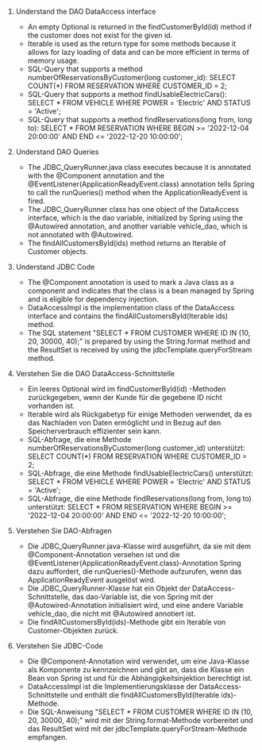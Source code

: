 1. Understand the DAO DataAccess interface

    - An empty Optional is returned in the findCustomerById(id) method if the customer does not exist for the given id.
    - Iterable<T> is used as the return type for some methods because it allows for lazy loading of data and can be more efficient in terms of memory usage.
    - SQL-Query that supports a method numberOfReservationsByCustomer(long customer_id): SELECT COUNT(\*) FROM RESERVATION WHERE CUSTOMER_ID = 2;
    - SQL-Query that supports a method findUsableElectricCars(): SELECT \* FROM VEHICLE WHERE POWER = 'Electric' AND STATUS = 'Active';
    - SQL-Query that supports a method findReservations(long from, long to): SELECT \* FROM RESERVATION WHERE BEGIN >= '2022-12-04 20:00:00' AND END <= '2022-12-20 10:00:00';

2. Understand DAO Queries

    - The JDBC_QueryRunner.java class executes because it is annotated with the @Component annotation and the @EventListener(ApplicationReadyEvent.class) annotation tells Spring to call the runQueries() method when the ApplicationReadyEvent is fired.
    - The JDBC_QueryRunner class has one object of the DataAccess interface, which is the dao variable, initialized by Spring using the @Autowired annotation, and another variable vehicle_dao, which is not annotated with @Autowired.
    - The findAllCustomersById(ids) method returns an Iterable of Customer objects.

3. Understand JDBC Code

    - The @Component annotation is used to mark a Java class as a component and indicates that the class is a bean managed by Spring and is eligible for dependency injection.
    - DataAccessImpl is the implementation class of the DataAccess interface and contains the findAllCustomersById(Iterable<Long> ids) method.
    - The SQL statement "SELECT \* FROM CUSTOMER WHERE ID IN (10, 20, 30000, 40);" is prepared by using the String.format method and the ResultSet is received by using the jdbcTemplate.queryForStream method.

4. Verstehen Sie die DAO DataAccess-Schnittstelle

    - Ein leeres Optional wird im findCustomerById(id) -Methoden zurückgegeben, wenn der Kunde für die gegebene ID nicht vorhanden ist.
    - Iterable<T> wird als Rückgabetyp für einige Methoden verwendet, da es das Nachladen von Daten ermöglicht und in Bezug auf den Speicherverbrauch effizienter sein kann.
    - SQL-Abfrage, die eine Methode numberOfReservationsByCustomer(long customer_id) unterstützt: SELECT COUNT(\*) FROM RESERVATION WHERE CUSTOMER_ID = 2;
    - SQL-Abfrage, die eine Methode findUsableElectricCars() unterstützt: SELECT \* FROM VEHICLE WHERE POWER = 'Electric' AND STATUS = 'Active';
    - SQL-Abfrage, die eine Methode findReservations(long from, long to) unterstützt: SELECT \* FROM RESERVATION WHERE BEGIN >= '2022-12-04 20:00:00' AND END <= '2022-12-20 10:00:00';

5. Verstehen Sie DAO-Abfragen

    - Die JDBC_QueryRunner.java-Klasse wird ausgeführt, da sie mit dem @Component-Annotation versehen ist und die @EventListener(ApplicationReadyEvent.class)-Annotation Spring dazu auffordert, die runQueries()-Methode aufzurufen, wenn das ApplicationReadyEvent ausgelöst wird.
    - Die JDBC_QueryRunner-Klasse hat ein Objekt der DataAccess-Schnittstelle, das dao-Variable ist, die von Spring mit der @Autowired-Annotation initialisiert wird, und eine andere Variable vehicle_dao, die nicht mit @Autowired annotiert ist.
    - Die findAllCustomersById(ids)-Methode gibt ein Iterable von Customer-Objekten zurück.

6. Verstehen Sie JDBC-Code

    - Die @Component-Annotation wird verwendet, um eine Java-Klasse als Komponente zu kennzeichnen und gibt an, dass die Klasse ein Bean von Spring ist und für die Abhängigkeitsinjektion berechtigt ist.
    - DataAccessImpl ist die Implementierungsklasse der DataAccess-Schnittstelle und enthält die findAllCustomersById(Iterable<Long> ids)-Methode.
    - Die SQL-Anweisung "SELECT \* FROM CUSTOMER WHERE ID IN (10, 20, 30000, 40);" wird mit der String.format-Methode vorbereitet und das ResultSet wird mit der jdbcTemplate.queryForStream-Methode empfangen.
